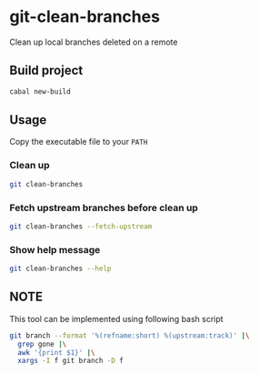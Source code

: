 # git-clean-branches

Clean up local branches deleted on a remote

## Build project

```bash
cabal new-build
```

## Usage

Copy the executable file to your `PATH`

### Clean up

```bash
git clean-branches
```

### Fetch upstream branches before clean up

```bash
git clean-branches --fetch-upstream
```

### Show help message

```bash
git clean-branches --help
```

## NOTE

This tool can be implemented using following bash script

```bash
git branch --format '%(refname:short) %(upstream:track)' |\
  grep gone |\
  awk '{print $1}' |\
  xargs -I f git branch -D f
```
